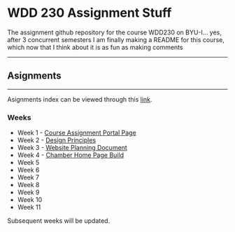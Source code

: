 # **WDD 230 Assignment Stuff**
The assignment github repository for the course WDD230 on BYU-I... yes, after 3 concurrent semesters I am finally making a README for this course, which now that I think about it is as fun as making comments

---

## Asignments
---

Asignments index can be viewed through this [link](https://aj-kazza.github.io/wdd230/).

### Weeks

- Week 1 - [Course Assignment Portal Page](https://aj-kazza.github.io/wdd230/index.html)
- Week 2 - [Design Principles](https://aj-kazza.github.io/wdd230/lesson2/design-principles.html)
- Week 3 - [Website Planning Document](https://aj-kazza.github.io/wdd230/lesson3/index.html)
- Week 4 - [Chamber Home Page Build](https://aj-kazza.github.io/wdd230/lesson4/index.html)
- Week 5
- Week 6
- Week 7
- Week 8
- Week 9
- Week 10
- Week 11


Subsequent weeks will be updated.